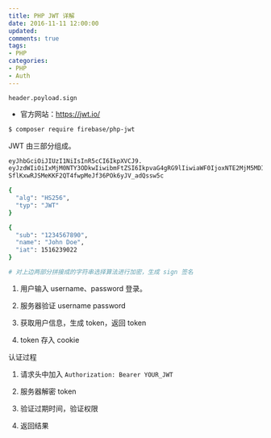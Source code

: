 ```yaml
---
title: PHP JWT 详解
date: 2016-11-11 12:00:00
updated:
comments: true
tags:
- PHP
categories:
- PHP
- Auth
---
```


`header.poyload.sign`

* 官方网站：https://jwt.io/

```bash
$ composer require firebase/php-jwt
```

<!--more-->

JWT 由三部分组成。

```bash
eyJhbGciOiJIUzI1NiIsInR5cCI6IkpXVCJ9.
eyJzdWIiOiIxMjM0NTY3ODkwIiwibmFtZSI6IkpvaG4gRG9lIiwiaWF0IjoxNTE2MjM5MDIyfQ.
SflKxwRJSMeKKF2QT4fwpMeJf36POk6yJV_adQssw5c

{
  "alg": "HS256",
  "typ": "JWT"
}

{
  "sub": "1234567890",
  "name": "John Doe",
  "iat": 1516239022
}

# 对上边两部分拼接成的字符串选择算法进行加密，生成 sign 签名
```

1. 用户输入 username、password 登录。

2. 服务器验证 username password

3. 获取用户信息，生成 token，返回 token

4. token 存入 cookie

认证过程

1. 请求头中加入 `Authorization: Bearer YOUR_JWT`

2. 服务器解密 token

3. 验证过期时间，验证权限

4. 返回结果

